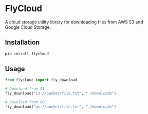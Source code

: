 # FlyCloud

A cloud storage utility library for downloading files from AWS S3 and Google Cloud Storage.

## Installation

```bash
pip install flycloud
```

## Usage

```python
from flycloud import fly_download

# Download from S3
fly_download("s3://bucket/file.txt", "./downloads")

# Download from GCS
fly_download("gs://bucket/file.txt", "./downloads")
```
